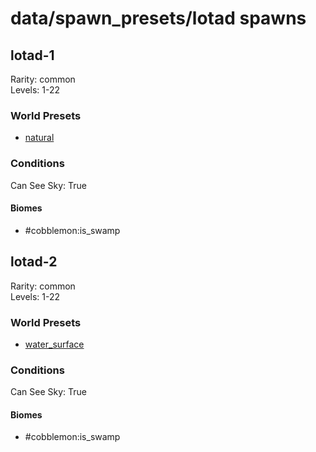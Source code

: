 # data/spawn_presets/lotad spawns  
  
## lotad-1  
Rarity: common  
Levels: 1-22  
  
### World Presets  
* [natural](/data/spawn_data/natural.md)  
  
### Conditions  
Can See Sky: True  
  
#### Biomes  
  * #cobblemon:is_swamp
  
  
## lotad-2  
Rarity: common  
Levels: 1-22  
  
### World Presets  
* [water_surface](/data/spawn_data/water_surface.md)  
  
### Conditions  
Can See Sky: True  
  
#### Biomes  
  * #cobblemon:is_swamp
  
